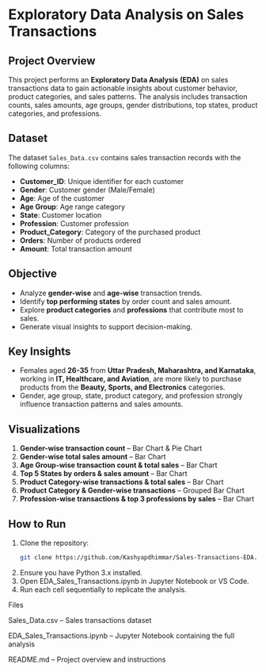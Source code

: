 # Exploratory Data Analysis on Sales Transactions

## Project Overview
This project performs an **Exploratory Data Analysis (EDA)** on sales transactions data to gain actionable insights about customer behavior, product categories, and sales patterns. The analysis includes transaction counts, sales amounts, age groups, gender distributions, top states, product categories, and professions.

## Dataset
The dataset `Sales_Data.csv` contains sales transaction records with the following columns:

- **Customer_ID**: Unique identifier for each customer  
- **Gender**: Customer gender (Male/Female)  
- **Age**: Age of the customer  
- **Age Group**: Age range category  
- **State**: Customer location  
- **Profession**: Customer profession  
- **Product_Category**: Category of the purchased product  
- **Orders**: Number of products ordered  
- **Amount**: Total transaction amount  

## Objective
- Analyze **gender-wise** and **age-wise** transaction trends.  
- Identify **top performing states** by order count and sales amount.  
- Explore **product categories** and **professions** that contribute most to sales.  
- Generate visual insights to support decision-making.

## Key Insights
- Females aged **26-35** from **Uttar Pradesh, Maharashtra, and Karnataka**, working in **IT, Healthcare, and Aviation**, are more likely to purchase products from the **Beauty, Sports, and Electronics** categories.  
- Gender, age group, state, product category, and profession strongly influence transaction patterns and sales amounts.

## Visualizations
1. **Gender-wise transaction count** – Bar Chart & Pie Chart  
2. **Gender-wise total sales amount** – Bar Chart  
3. **Age Group-wise transaction count & total sales** – Bar Chart  
4. **Top 5 States by orders & sales amount** – Bar Chart  
5. **Product Category-wise transactions & total sales** – Bar Chart  
6. **Product Category & Gender-wise transactions** – Grouped Bar Chart  
7. **Profession-wise transactions & top 3 professions by sales** – Bar Chart  

## How to Run
1. Clone the repository:  
   ```bash
   git clone https://github.com/Kashyapdhimmar/Sales-Transactions-EDA.git
2. Ensure you have Python 3.x installed.
3. Open EDA_Sales_Transactions.ipynb in Jupyter Notebook or VS Code.
4. Run each cell sequentially to replicate the analysis.

Files

Sales_Data.csv – Sales transactions dataset

EDA_Sales_Transactions.ipynb – Jupyter Notebook containing the full analysis

README.md – Project overview and instructions
